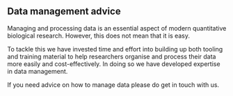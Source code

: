 ## Data management advice

Managing and processing data is an essential aspect of modern quantitative
biological research. However, this does not mean that it is easy.

To tackle this we have invested time and effort into building up both tooling
and training material to help researchers organise and process their data more
easily and cost-effectively. In doing so we have developed expertise in data
management.

If you need advice on how to manage data please do get in touch with us. 
